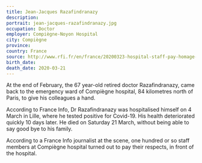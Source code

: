 ```yaml
---
title: Jean-Jacques Razafindranazy
description: 
portrait: jean-jacques-razafindranazy.jpg
occupation: Doctor
employer: Compiègne-Noyon Hospital
city: Compiègne
province: 
country: France
source: http://www.rfi.fr/en/france/20200323-hospital-staff-pay-homage-to-first-french-doctor-to-die-of-coronavirus, https://www.aa.com.tr/en/europe/france-death-toll-rises-to-860-with-5-doctors/1776680
birth_date: 
death_date: 2020-03-21
---
```


At the end of February, the  67 year-old retired doctor Razafindranazy, came back to the emergency ward of Compiègne hospital, 84 kilometres north of Paris, to give his colleagues a hand.

According to France Info, Dr Razafindranazy was hospitalised himself on 4 March in Lille, where he tested positive for Covid-19. His health deteriorated quickly 10 days later. He died on Saturday 21 March, without being able to say good bye to his family.

According to a France Info journalist at the scene, one hundred or so staff members at Compiègne hospital turned out to pay their respects, in front of the hospital.